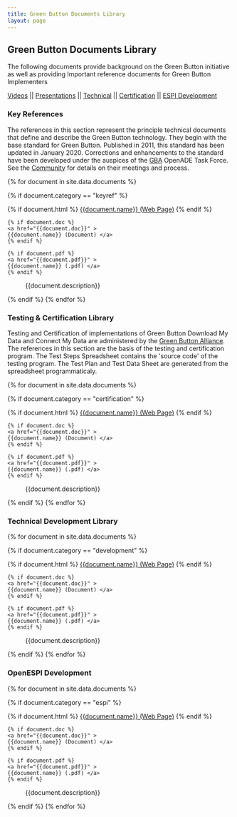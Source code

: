 ```yaml
---
title: Green Button Documents Library
layout: page
---
```

## Green Button Documents Library
<p>The following documents provide background on the Green Button initiative as well as providing Important reference documents for Green Button Implementers</p>
<section>
<a href="video/index.html">Videos</a> || <a href="/Presentations/index.html">Presentations</a> || <a href="#technical">Technical</a> || <a href="#testing">Certification</a> || <a href="#espidev">ESPI Development</a>
</section>
<p/>

### Key References

The references in this section represent the principle technical documents that define and describe the Green Button technology. They begin with the base standard for Green Button. Published in 2011, this standard has been updated in January 2020. Corrections and enhancements to the standard have been developed under the auspices of the [GBA](http://www.greenbuttonalliance.org) OpenADE Task Force. See the [Community](/community) for details on their meetings and process.
  
<dl>
{% for document in site.data.documents %}

  {% if document.category == "keyref" %}
  <dt>
    {% if document.html %}
    <a href="{{document.html}}" >
    {{document.name}} (Web Page)</a>
    {% endif %}

    {% if document.doc %}
    <a href="{{document.doc}}" >
    {{document.name}} (Document) </a>
    {% endif %}

    {% if document.pdf %}
    <a href="{{document.pdf}}" >
    {{document.name}} (.pdf) </a>
    {% endif %}

  </dt>


  <dd>{{document.description}}</dd>

{% endif %}
{% endfor %}
</dl>

### Testing &amp; Certification Library

Testing and Certification of implementations of Green Button Download My Data and Connect My Data are administered by the [Green Button Alliance](http://greenbuttonalliance.org/). The references in this section are the basis of the testing and certification program. The Test Steps Spreadsheet contains the 'source code' of the testing program. The Test Plan and Test Data Sheet are generated from the spreadsheet programmaticaly.

<dl>
{% for document in site.data.documents %}

  {% if document.category == "certification" %}
  <dt>
    {% if document.html %}
    <a href="{{document.html}}" >
    {{document.name}} (Web Page)</a>
    {% endif %}

    {% if document.doc %}
    <a href="{{document.doc}}" >
    {{document.name}} (Document) </a>
    {% endif %}

    {% if document.pdf %}
    <a href="{{document.pdf}}" >
    {{document.name}} (.pdf) </a>
    {% endif %}

  </dt>


  <dd>{{document.description}}</dd>

{% endif %}
{% endfor %}
</dl>



### Technical Development Library
<dl>
{% for document in site.data.documents %}

  {% if document.category == "development" %}
  <dt>
    {% if document.html %}
    <a href="{{document.html}}" >
    {{document.name}} (Web Page)</a>
    {% endif %}

    {% if document.doc %}
    <a href="{{document.doc}}" >
    {{document.name}} (Document) </a>
    {% endif %}

    {% if document.pdf %}
    <a href="{{document.pdf}}" >
    {{document.name}} (.pdf) </a>
    {% endif %}

  </dt>


  <dd>{{document.description}}</dd>

{% endif %}
{% endfor %}
</dl>


### OpenESPI Development
<dl>
{% for document in site.data.documents %}

  {% if document.category == "espi" %}
  <dt>
    {% if document.html %}
    <a href="{{document.html}}" >
    {{document.name}} (Web Page)</a>
    {% endif %}

    {% if document.doc %}
    <a href="{{document.doc}}" >
    {{document.name}} (Document) </a>
    {% endif %}

    {% if document.pdf %}
    <a href="{{document.pdf}}" >
    {{document.name}} (.pdf) </a>
    {% endif %}

  </dt>


  <dd>{{document.description}}</dd>

{% endif %}
{% endfor %}
</dl>




  
